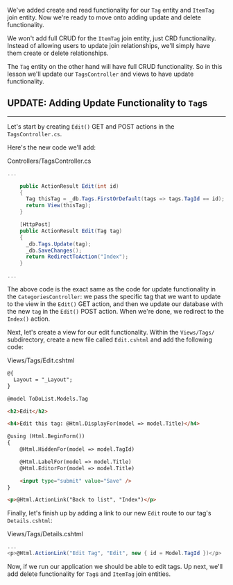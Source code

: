 We've added create and read functionality for our `Tag` entity and `ItemTag` join entity. Now we're ready to move onto adding update and delete functionality. 

We won't add full CRUD for the `ItemTag` join entity, just CRD functionality. Instead of allowing users to update join relationships, we'll simply have them create or delete relationships. 

The `Tag` entity on the other hand will have full CRUD functionality. So in this lesson we'll update our `TagsController` and views to have update functionality.

## UPDATE: Adding Update Functionality to `Tag`s
---

Let's start by creating `Edit()` GET and POST actions in the `TagsController.cs`.

Here's the new code we'll add:

<div class="filename">Controllers/TagsController.cs</div>

```csharp
...

    public ActionResult Edit(int id)
    {
      Tag thisTag = _db.Tags.FirstOrDefault(tags => tags.TagId == id);
      return View(thisTag);
    }

    [HttpPost]
    public ActionResult Edit(Tag tag)
    {
      _db.Tags.Update(tag);
      _db.SaveChanges();
      return RedirectToAction("Index");
    }

...
```

The above code is the exact same as the code for update functionality in the `CategoriesController`: we pass the specific tag that we want to update to the view in the `Edit()` GET action, and then we update our database with the new `tag` in the `Edit()` POST action. When we're done, we redirect to the `Index()` action.

Next, let's create a view for our edit functionality. Within the `Views/Tags/` subdirectory, create a new file called `Edit.cshtml` and add the following code:

<div class="filename">Views/Tags/Edit.cshtml</div>

```html
@{
  Layout = "_Layout";
}

@model ToDoList.Models.Tag

<h2>Edit</h2>

<h4>Edit this tag: @Html.DisplayFor(model => model.Title)</h4>

@using (Html.BeginForm())
{
    @Html.HiddenFor(model => model.TagId)

    @Html.LabelFor(model => model.Title)
    @Html.EditorFor(model => model.Title)

    <input type="submit" value="Save" />
}

<p>@Html.ActionLink("Back to list", "Index")</p>
```

Finally, let's finish up by adding a link to our new `Edit` route to our tag's `Details.cshtml`:

<div class="filename">Views/Tags/Details.cshtml</div>

```csharp
...
<p>@Html.ActionLink("Edit Tag", "Edit", new { id = Model.TagId })</p>
```

Now, if we run our application we should be able to edit tags. Up next, we'll add delete functionality for `Tag`s and `ItemTag` join entities.